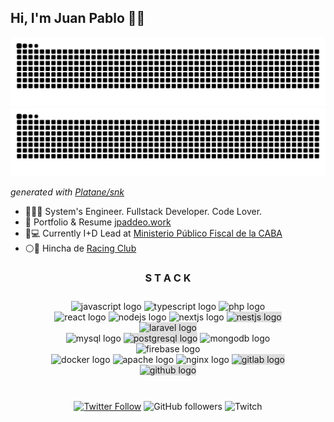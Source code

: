 ## Hi, I'm Juan Pablo 👋🏽

![github contribution grid snake animation](https://raw.githubusercontent.com/jpaddeo/jpaddeo/output/github-contribution-grid-snake-dark.svg#gh-dark-mode-only)
![github contribution grid snake animation](https://raw.githubusercontent.com/jpaddeo/jpaddeo/output/github-contribution-grid-snake.svg#gh-light-mode-only)

_generated with [Platane/snk](https://github.com/Platane/snk)_

- 👨🏻‍💻 System's Engineer. Fullstack Developer. Code Lover.
- 📕 Portfolio & Resume [jpaddeo.work](https://jpaddeo.work)
- 🏡💻 Currently I+D Lead at [Ministerio Público Fiscal de la CABA](https://mpfciudad.gob.ar)
- ⚪️🔵 Hincha de [Racing Club](https://www.racingclub.com.ar) 
<!-- - 🟣 Trying to be _Livecoder Streamer_ on [Twitch](https://twitch.tv/jpaddeo) -->

###
<h3 align="center">S T A C K</h3>
<div align="center">
  <div style="padding: 10px; width: 80%;">
    <img src="https://cdn.jsdelivr.net/gh/devicons/devicon/icons/javascript/javascript-original.svg"   height="40"  width="52" alt="javascript logo" />
    <img src="https://cdn.jsdelivr.net/gh/devicons/devicon/icons/typescript/typescript-original.svg"   height="40"  width="52" alt="typescript logo"  />
    <img src="https://cdn.jsdelivr.net/gh/devicons/devicon/icons/php/php-original.svg"                 height="45"  width="52" alt="php logo"  />
    <br/>
    <img src="https://cdn.jsdelivr.net/gh/devicons/devicon/icons/react/react-original.svg"             height="40"  width="52" alt="react logo"  />
    <img src="https://cdn.jsdelivr.net/gh/devicons/devicon/icons/nodejs/nodejs-plain.svg"              height="40"  width="52" alt="nodejs logo"  />
    <img src="https://cdn.jsdelivr.net/gh/devicons/devicon/icons/nextjs/nextjs-original.svg"           height="40"  width="52" alt="nextjs logo" style="background-color: rgb(255, 255, 255)" />
    <img src="https://cdn.jsdelivr.net/npm/simple-icons@3.13.0/icons/nestjs.svg"                 height="40"  width="52" alt="nestjs logo"  style="background-color: #dddddd;" />
    <img src="https://cdn.jsdelivr.net/npm/simple-icons@3.13.0/icons/laravel.svg"                 height="40"  width="52" alt="laravel logo"  style="background-color: #dddddd;" />
    <br/>
    <img src="https://cdn.jsdelivr.net/gh/devicons/devicon/icons/mysql/mysql-plain.svg"                height="40"  width="52" alt="mysql logo"  />
    <img src="https://cdn.jsdelivr.net/npm/simple-icons@3.13.0/icons/postgresql.svg"                height="40"  width="52" alt="postgresql logo"  style="background-color: #dddddd;" />
    <img src="https://cdn.jsdelivr.net/gh/devicons/devicon/icons/mongodb/mongodb-original.svg"         height="45"  width="52" alt="mongodb logo"  />
    <img src="https://cdn.jsdelivr.net/gh/devicons/devicon/icons/firebase/firebase-plain.svg"          height="40"  width="52" alt="firebase logo"  />
    <br/>
    <img src="https://cdn.jsdelivr.net/gh/devicons/devicon/icons/docker/docker-original.svg"           height="45"  width="52" alt="docker logo"  />
    <img src="https://cdn.jsdelivr.net/gh/devicons/devicon/icons/apache/apache-original.svg"           height="45"  width="52" alt="apache logo"  />
    <img src="https://cdn.jsdelivr.net/gh/devicons/devicon/icons/nginx/nginx-original.svg"             height="45"  width="52" alt="nginx logo"  />
    <img src="https://cdn.jsdelivr.net/npm/simple-icons@3.13.0/icons/gitlab.svg"             height="40"  width="52" alt="gitlab logo"  style="background-color: #dddddd;" />
    <img src="https://cdn.jsdelivr.net/npm/simple-icons@3.13.0/icons/github.svg"             height="40"  width="52" alt="github logo"  style="background-color: #dddddd;" />
  </div>

  <br/>

   [![Twitter Follow](https://img.shields.io/twitter/follow/jpaddeo?style=social)](https://twitter.com/jpaddeo)
   ![GitHub followers](https://img.shields.io/github/followers/jpaddeo?style=social)
   ![Twitch](https://img.shields.io/twitch/status/jpaddeo?style=social)  
</div>

###

